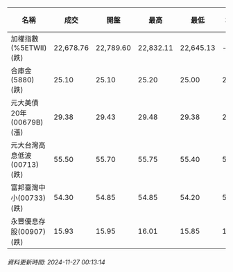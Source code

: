 | 名稱 | 成交 | 開盤 | 最高 | 最低 | 均價 | 成交金額(億) | 昨收 | 漲跌幅 | 漲跌 | 總量 | 昨量 | 振幅 |
| -------- | -------- | -------- | -------- |-------- | -------- | -------- |-------- |-------- |-------- | -------- | -------- |-------- |
|加權指數(%5ETWII) (跌)|22,678.76|22,789.60|22,832.11|22,645.13|-|3,099.03|22,948.37|1.17%|269.61|6,553,226|0|0.81%|
|合庫金(5880) (跌)|25.10|25.10|25.20|25.00|25.10|1.73|25.15|0.20%|0.05|6,877|22,966|0.80%|
|元大美債20年(00679B) (漲)|29.38|29.43|29.48|29.38|29.43|18.79|29.07|1.07%|0.31|63,860|26,103|0.34%|
|元大台灣高息低波(00713) (跌)|55.50|55.70|55.75|55.40|55.53|5.62|55.80|0.54%|0.30|10,113|7,514|0.63%|
|富邦臺灣中小(00733) (跌)|54.30|54.85|54.85|54.20|54.46|0.345|54.85|1.00%|0.55|634|1,333|1.19%|
|永豐優息存股(00907) (跌)|15.93|15.95|16.01|15.85|15.92|0.271|15.96|0.19%|0.03|1,702|1,399|1.00%|
###### 資料更新時間: 2024-11-27 00:13:14